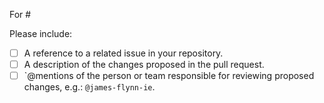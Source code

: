 <!-- Include the issue number after the # tag, e.g.:
    For #1234
-->
For #

<!--
  When an item is complete, then go ahead and check it off as "done", e.g.:
    - [x] A description of the changes proposed in the pull request.
-->
Please include:
- [ ] A reference to a related issue in your repository.
- [ ] A description of the changes proposed in the pull request.
- [ ] `@mentions of the person or team responsible for reviewing proposed changes, e.g.: ```@james-flynn-ie```.
